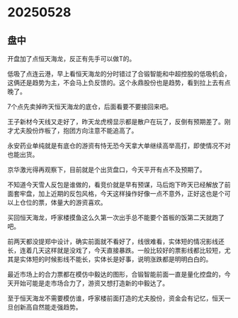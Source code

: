 # 20250528

## 盘中

开盘加了点恒天海龙，反正有先手可以做T的。

低吸了点连云港，早上看恒天海龙的分时错过了合锻智能和中超控股的低吸机会，这俩还是趋势为主，不会马上负反馈的。这个永鼎股份也是趋势，看到拉上去有点晚了。

7个点先卖掉昨天恒天海龙的底仓，后面看要不要接回来吧。

王子新材今天线又走好了，昨天龙虎榜显示都是散户在玩了，反倒有预期差了。刚才尤夫股份炸板了，抱团方向注意不能追高了。

永安药业单纯就是有底仓的游资有恃无恐今天拿大单继续高举高打，即使情况不对也能出货。

京华激光得再观察下，目前就是个出货盘口，今天平开有点不及预期了。

不知道今天雪人反包是谁做的，看竞价就是早有预谋，马后炮下昨天已经解放了前面套牢盘，加上近期的反包风格，今天这样操作好像一点不意外，正好这也是个可以上仓位的票，体量大的游资喜欢。

买回恒天海龙，呼家楼摸鱼这么久第一次出手总不能要个首板的饭第二天就跑了吧。

前两天都没提郑中设计，确实前面就不看好了，线很难看，实体短的情况影线还长，连着几天这样就是没戏了，今天直接暴跌。一般比较好的票影线都比较短，尤其是实体短的时候影线不能长，实体长是好事，说明涨跌都是明明白白的。

最近市场上的合力票都在模仿中毅达的图形，合锻智能前面一直是量化控盘的，今天开始可能是走市场合力了，游资又想打造新的中毅达了。

至于恒天海龙不需要模仿谁，呼家楼前面打造的尤夫股份，资金会有记忆，恒天一旦创新高自然能走强趋势。
